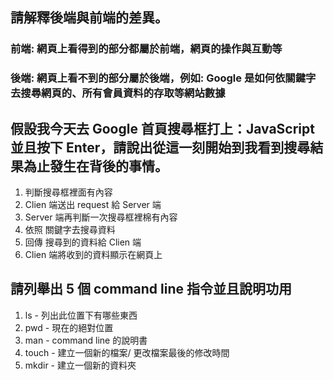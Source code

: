 ## 請解釋後端與前端的差異。
### 前端: 網頁上看得到的部分都屬於前端，網頁的操作與互動等
### 後端: 網頁上看不到的部分屬於後端，例如: Google 是如何依關鍵字去搜尋網頁的、所有會員資料的存取等網站數據

## 假設我今天去 Google 首頁搜尋框打上：JavaScript 並且按下 Enter，請說出從這一刻開始到我看到搜尋結果為止發生在背後的事情。
1. 判斷搜尋框裡面有內容
2. Clien 端送出 request 給 Server 端
3. Server 端再判斷一次搜尋框裡棉有內容
4. 依照 關鍵字去搜尋資料
5. 回傳 搜尋到的資料給 Clien 端
6. Clien 端將收到的資料顯示在網頁上

## 請列舉出 5 個 command line 指令並且說明功用
1. ls - 列出此位置下有哪些東西
2. pwd - 現在的絕對位置
3. man - command line 的說明書
4. touch - 建立一個新的檔案/ 更改檔案最後的修改時間
5. mkdir - 建立一個新的資料夾